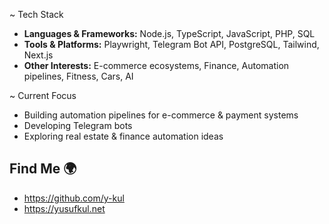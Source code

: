 ~ Tech Stack
- **Languages & Frameworks:** Node.js, TypeScript, JavaScript, PHP, SQL  
- **Tools & Platforms:** Playwright, Telegram Bot API, PostgreSQL, Tailwind, Next.js  
- **Other Interests:** E-commerce ecosystems, Finance, Automation pipelines, Fitness, Cars, AI 

~ Current Focus
- Building automation pipelines for e-commerce & payment systems  
- Developing Telegram bots
- Exploring real estate & finance automation ideas  

## Find Me 🌍
- https://github.com/y-kul
- https://yusufkul.net
